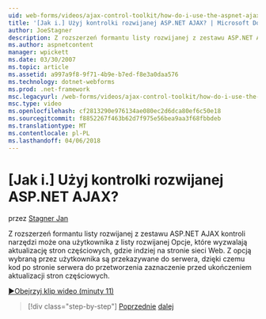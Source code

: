 ```yaml
---
uid: web-forms/videos/ajax-control-toolkit/how-do-i-use-the-aspnet-ajax-dropdown-control
title: '[Jak i.] Użyj kontrolki rozwijanej ASP.NET AJAX? | Microsoft Docs'
author: JoeStagner
description: Z rozszerzeń formantu listy rozwijanej z zestawu ASP.NET AJAX kontroli narzędzi może ona użytkownika z listy rozwijanej opcji wyzwalających partial-pa...
ms.author: aspnetcontent
manager: wpickett
ms.date: 03/30/2007
ms.topic: article
ms.assetid: a997a9f8-9f71-4b9e-b7ed-f8e3a0daa576
ms.technology: dotnet-webforms
ms.prod: .net-framework
msc.legacyurl: /web-forms/videos/ajax-control-toolkit/how-do-i-use-the-aspnet-ajax-dropdown-control
msc.type: video
ms.openlocfilehash: cf2813290e976134ae080ec2d6dca80ef6c50e18
ms.sourcegitcommit: f8852267f463b62d7f975e56bea9aa3f68fbbdeb
ms.translationtype: MT
ms.contentlocale: pl-PL
ms.lasthandoff: 04/06/2018
---
```

<a name="how-do-i-use-the-aspnet-ajax-dropdown-control"></a>[Jak i.] Użyj kontrolki rozwijanej ASP.NET AJAX?
====================
przez [Stagner Jan](https://github.com/JoeStagner)

Z rozszerzeń formantu listy rozwijanej z zestawu ASP.NET AJAX kontroli narzędzi może ona użytkownika z listy rozwijanej Opcje, które wyzwalają aktualizację stron częściowych, gdzie indziej na stronie sieci Web. Z opcją wybraną przez użytkownika są przekazywane do serwera, dzięki czemu kod po stronie serwera do przetworzenia zaznaczenie przed ukończeniem aktualizacji stron częściowych.

[&#9654;Obejrzyj klip wideo (minuty 11)](https://channel9.msdn.com/Blogs/ASP-NET-Site-Videos/how-do-i-use-the-aspnet-ajax-dropdown-control)

> [!div class="step-by-step"]
> [Poprzednie](how-do-i-configure-the-aspnet-ajax-calendar-control.md)
> [dalej](how-do-i-use-the-aspnet-ajax-maskededit-controls.md)

